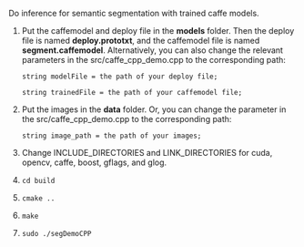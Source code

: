 Do inference for semantic segmentation with trained caffe models. 

1. Put the caffemodel and deploy file in the **models** folder. Then the deploy file is named **deploy.prototxt**, and the caffemodel file is named **segment.caffemodel**. Alternatively, you can also change the relevant parameters in the src/caffe\_cpp\_demo.cpp to the corresponding path:

	```string modelFile = the path of your deploy file;```

	```string trainedFile = the path of your caffemodel file; ```

2. Put the images in the **data** folder. Or, you can change the parameter in the src/caffe\_cpp\_demo.cpp to the corresponding path:
	
	```string image_path = the path of your images;```

3. Change INCLUDE\_DIRECTORIES and LINK\_DIRECTORIES for cuda, opencv, caffe, boost, gflags, and glog.
4. ```cd build```
5. ```cmake ..```
6. ```make```
7. ```sudo ./segDemoCPP```